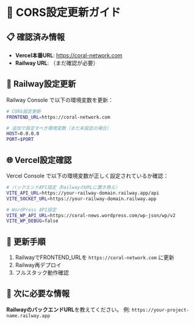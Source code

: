 # 🔧 CORS設定更新ガイド

## 📋 確認済み情報
- **Vercel本番URL**: https://coral-network.com
- **Railway URL**: （まだ確認が必要）

## 🚂 Railway設定更新

Railway Console で以下の環境変数を更新：

```bash
# CORS設定更新
FRONTEND_URL=https://coral-network.com

# 追加で設定すべき環境変数（まだ未設定の場合）
HOST=0.0.0.0
PORT=$PORT
```

## 🌐 Vercel設定確認

Vercel Console で以下の環境変数が正しく設定されているか確認：

```bash
# バックエンドAPI設定（RailwayのURLに置き換え）
VITE_API_URL=https://your-railway-domain.railway.app/api
VITE_SOCKET_URL=https://your-railway-domain.railway.app

# WordPress API設定
VITE_WP_API_URL=https://coral-news.wordpress.com/wp-json/wp/v2
VITE_WP_DEBUG=false
```

## 🔄 更新手順
1. RailwayでFRONTEND_URLを `https://coral-network.com` に更新
2. Railway再デプロイ
3. フルスタック動作確認

## 📝 次に必要な情報
**RailwayのバックエンドURL**を教えてください。
例: `https://your-project-name.railway.app`